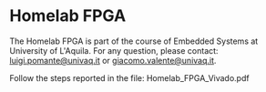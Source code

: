 # Homelab FPGA
The Homelab FPGA is part of the course of Embedded Systems at University of L'Aquila. For any question, please contact: luigi.pomante@univaq.it or giacomo.valente@univaq.it.

Follow the steps reported in the file: Homelab_FPGA_Vivado.pdf



